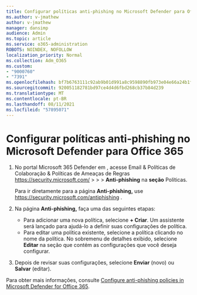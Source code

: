 ```yaml
---
title: Configurar políticas anti-phishing no Microsoft Defender para Office 365
ms.author: v-jmathew
author: v-jmathew
manager: dansimp
audience: Admin
ms.topic: article
ms.service: o365-administration
ROBOTS: NOINDEX, NOFOLLOW
localization_priority: Normal
ms.collection: Adm_O365
ms.custom:
- "9000760"
- "7391"
ms.openlocfilehash: bf7b6763111c92ab9b01d991a8c9598890fb973e04e66a24b1f21863e11e2d91
ms.sourcegitcommit: 920051182781bd97ce4d4d6fbd268cb37b84d239
ms.translationtype: MT
ms.contentlocale: pt-BR
ms.lasthandoff: 08/11/2021
ms.locfileid: "57895071"
---
```

# <a name="set-up-anti-phishing-policies-in-microsoft-defender-for-office-365"></a>Configurar políticas anti-phishing no Microsoft Defender para Office 365

1. No portal Microsoft 365 Defender em , acesse Email & Políticas de Colaboração & Políticas de Ameaças de Regras <https://security.microsoft.com/>  \>  \>  \> **Anti-phishing** na **seção** Políticas.

   Para ir diretamente para a página **Anti-phishing,** use <https://security.microsoft.com/antiphishing> .

2. Na página **Anti-phishing,** faça uma das seguintes etapas:
   - Para adicionar uma nova política, selecione **+ Criar**. Um assistente será lançado para ajudá-lo a definir suas configurações de política.
   - Para editar uma política existente, selecione a política clicando no nome da política. No sobremenu de detalhes exibido, selecione **Editar** na seção que contém as configurações que você deseja configurar.

3. Depois de revisar suas configurações, selecione **Enviar** (novo) ou **Salvar** (editar).

Para obter mais informações, consulte [Configure anti-phishing policies in Microsoft Defender for Office 365](https://docs.microsoft.com/microsoft-365/security/office-365-security/configure-mdo-anti-phishing-policies).
